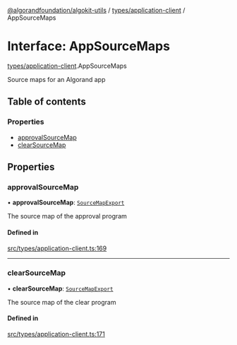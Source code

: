 [@algorandfoundation/algokit-utils](../README.md) / [types/application-client](../modules/types_application_client.md) / AppSourceMaps

# Interface: AppSourceMaps

[types/application-client](../modules/types_application_client.md).AppSourceMaps

Source maps for an Algorand app

## Table of contents

### Properties

- [approvalSourceMap](types_application_client.AppSourceMaps.md#approvalsourcemap)
- [clearSourceMap](types_application_client.AppSourceMaps.md#clearsourcemap)

## Properties

### approvalSourceMap

• **approvalSourceMap**: [`SourceMapExport`](types_application_client.SourceMapExport.md)

The source map of the approval program

#### Defined in

[src/types/application-client.ts:169](https://github.com/algorandfoundation/algokit-utils-ts/blob/main/src/types/application-client.ts#L169)

___

### clearSourceMap

• **clearSourceMap**: [`SourceMapExport`](types_application_client.SourceMapExport.md)

The source map of the clear program

#### Defined in

[src/types/application-client.ts:171](https://github.com/algorandfoundation/algokit-utils-ts/blob/main/src/types/application-client.ts#L171)
